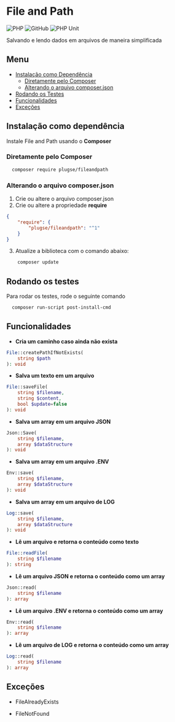 # File and Path

![PHP](https://img.shields.io/badge/PHP-7.4.33-blue)
![GitHub](https://img.shields.io/github/license/joselio105/FileAndPath)
![PHP Unit](https://img.shields.io/badge/depencencies-PHPUnit9.6-yellowgreen)

Salvando e lendo dados em arquivos de maneira simplificada

## Menu

-   [Instalação como Dependência](#instalação-como-dependência)
    -   [Diretamente pelo Composer](#diretamente-pelo-composer)
    -   [Alterando o arquivo composer.json](#alterando-o-arquivo-composerjson)
-   [Rodando os Testes](#rodando-os-testes)
-   [Funcionalidades](#funcionalidades)
-   [Exceções](#exceções)

## Instalação como dependência

Instale File and Path usando o **Composer**

### Diretamente pelo Composer

```bash
  composer require plugse/fileandpath
```

### Alterando o arquivo composer.json

1. Crie ou altere o arquivo composer.json
2. Crie ou altere a propriedade **require**

```json
{
    "require": {
        "plugse/fileandpath": "^1"
    }
}
```

3. Atualize a biblioteca com o comando abaixo:

```bash
    composer update
```

## Rodando os testes

Para rodar os testes, rode o seguinte comando

```bash
  composer run-script post-install-cmd
```

## Funcionalidades

-   **Cria um caminho caso ainda não exista**

```php
File::createPathIfNotExists(
    string $path
): void
```

-   **Salva um texto em um arquivo**

```php
File::saveFile(
    string $filename,
    string $content,
    bool $update=false
): void
```

-   **Salva um array em um arquivo JSON**

```php
Json::Save(
    string $filename,
    array $dataStructure
): void
```

-   **Salva um array em um arquivo .ENV**

```php
Env::save(
    string $filename,
    array $dataStructure
): void
```

-   **Salva um array em um arquivo de LOG**

```php
Log::save(
    string $filename,
    array $dataStructure
): void
```

-   **Lê um arquivo e retorna o conteúdo como texto**

```php
File::readFile(
    string $filename
): string
```

-   **Lê um arquivo JSON e retorna o conteúdo como um array**

```php
Json::read(
    string $filename
): array
```

-   **Lê um arquivo .ENV e retorna o conteúdo como um array**

```php
Env::read(
    string $filename
): array
```

-   **Lê um arquivo de LOG e retorna o conteúdo como um array**

```php
Log::read(
    string $filename
): array
```

## Exceções

-   FileAlreadyExists

-   FileNotFound
